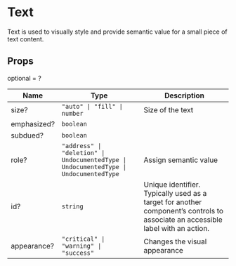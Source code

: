 # Text

Text is used to visually style and provide semantic value for a small piece of text content.

## Props
optional = ?

| Name | Type | Description |
| --- | --- | --- |
| size? | <code>"auto" &#124; "fill" &#124; number</code> | Size of the text  |
| emphasized? | <code>boolean</code> |  |
| subdued? | <code>boolean</code> |  |
| role? | <code>"address" &#124; "deletion" &#124; UndocumentedType &#124; UndocumentedType &#124; UndocumentedType</code> | Assign semantic value  |
| id? | <code>string</code> | Unique identifier. Typically used as a target for another component’s controls to associate an accessible label with an action.  |
| appearance? | <code>"critical" &#124; "warning" &#124; "success"</code> | Changes the visual appearance  |